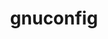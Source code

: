 ---
title: "gnuconfig"
layout: cache
categories: [package, develop-2024-06-02]
meta: {"versions": ["2022-09-17"], "compilers": ["apple-clang@=15.0.0", "gcc@=11.4.0", "gcc@=12.3.0", "gcc@=7.3.1", "gcc@=9.4.0"], "oss": ["amzn2", "ubuntu20.04", "ubuntu22.04", "ventura"], "platforms": ["darwin", "linux"], "targets": ["aarch64", "neoverse_n1", "neoverse_v1", "neoverse_v2", "ppc64le"], "stacks": ["aws-isc-aarch64", "aws-pcluster-neoverse_v1", "e4s-neoverse-v2", "e4s-neoverse_v1", "e4s-power", "ml-darwin-aarch64-mps", "radiuss-aws-aarch64", "root"], "num_specs": 8, "num_specs_by_stack": {"ml-darwin-aarch64-mps": 1, "root": 8, "radiuss-aws-aarch64": 2, "aws-isc-aarch64": 2, "aws-pcluster-neoverse_v1": 2, "e4s-power": 1, "e4s-neoverse_v1": 1, "e4s-neoverse-v2": 1}}
spec_details: [{"hash": "q4jkyjbnmakcww365ua75wiemnsta6zf", "compiler": "apple-clang@=15.0.0", "versions": ["2022-09-17"], "os": "ventura", "platform": "darwin", "target": "aarch64", "variants": ["build_system=generic"], "stacks": ["ml-darwin-aarch64-mps", "root"], "size": "-", "tarball": "https://binaries.spack.io/develop-2024-06-02/build_cache/darwin-ventura-aarch64/apple-clang-15.0.0/gnuconfig-2022-09-17/darwin-ventura-aarch64-apple-clang-15.0.0-gnuconfig-2022-09-17-q4jkyjbnmakcww365ua75wiemnsta6zf.spack"}, {"hash": "de32pbvbnm36qplv2udwlhefnyg7pq4o", "compiler": "gcc@=7.3.1", "versions": ["2022-09-17"], "os": "amzn2", "platform": "linux", "target": "aarch64", "variants": ["build_system=generic"], "stacks": ["radiuss-aws-aarch64", "aws-isc-aarch64", "root"], "size": "-", "tarball": "https://binaries.spack.io/develop-2024-06-02/build_cache/linux-amzn2-aarch64/gcc-7.3.1/gnuconfig-2022-09-17/linux-amzn2-aarch64-gcc-7.3.1-gnuconfig-2022-09-17-de32pbvbnm36qplv2udwlhefnyg7pq4o.spack"}, {"hash": "foueljv4haqyjzb6wdzk2uz6axtk63c7", "compiler": "gcc@=7.3.1", "versions": ["2022-09-17"], "os": "amzn2", "platform": "linux", "target": "neoverse_n1", "variants": ["build_system=generic"], "stacks": ["radiuss-aws-aarch64", "aws-isc-aarch64", "root"], "size": "-", "tarball": "https://binaries.spack.io/develop-2024-06-02/build_cache/linux-amzn2-neoverse_n1/gcc-7.3.1/gnuconfig-2022-09-17/linux-amzn2-neoverse_n1-gcc-7.3.1-gnuconfig-2022-09-17-foueljv4haqyjzb6wdzk2uz6axtk63c7.spack"}, {"hash": "bfenhigvy3xbnznuwoywtjv5qugiaozx", "compiler": "gcc@=12.3.0", "versions": ["2022-09-17"], "os": "amzn2", "platform": "linux", "target": "neoverse_n1", "variants": ["build_system=generic"], "stacks": ["aws-pcluster-neoverse_v1", "root"], "size": "-", "tarball": "https://binaries.spack.io/develop-2024-06-02/build_cache/linux-amzn2-neoverse_n1/gcc-12.3.0/gnuconfig-2022-09-17/linux-amzn2-neoverse_n1-gcc-12.3.0-gnuconfig-2022-09-17-bfenhigvy3xbnznuwoywtjv5qugiaozx.spack"}, {"hash": "r7hdv65ex27hgybhxmjyobxeqxi2zcws", "compiler": "gcc@=12.3.0", "versions": ["2022-09-17"], "os": "amzn2", "platform": "linux", "target": "neoverse_v1", "variants": ["build_system=generic"], "stacks": ["aws-pcluster-neoverse_v1", "root"], "size": "-", "tarball": "https://binaries.spack.io/develop-2024-06-02/build_cache/linux-amzn2-neoverse_v1/gcc-12.3.0/gnuconfig-2022-09-17/linux-amzn2-neoverse_v1-gcc-12.3.0-gnuconfig-2022-09-17-r7hdv65ex27hgybhxmjyobxeqxi2zcws.spack"}, {"hash": "l5a7kyr4ypzmubhlhr3vw6ofcqxnssgx", "compiler": "gcc@=9.4.0", "versions": ["2022-09-17"], "os": "ubuntu20.04", "platform": "linux", "target": "ppc64le", "variants": ["build_system=generic"], "stacks": ["root", "e4s-power"], "size": "-", "tarball": "https://binaries.spack.io/develop-2024-06-02/build_cache/linux-ubuntu20.04-ppc64le/gcc-9.4.0/gnuconfig-2022-09-17/linux-ubuntu20.04-ppc64le-gcc-9.4.0-gnuconfig-2022-09-17-l5a7kyr4ypzmubhlhr3vw6ofcqxnssgx.spack"}, {"hash": "43ld4vod2tqe6idkttp6xpmbznea4nbn", "compiler": "gcc@=11.4.0", "versions": ["2022-09-17"], "os": "ubuntu22.04", "platform": "linux", "target": "neoverse_v1", "variants": ["build_system=generic"], "stacks": ["e4s-neoverse_v1", "root"], "size": "-", "tarball": "https://binaries.spack.io/develop-2024-06-02/build_cache/linux-ubuntu22.04-neoverse_v1/gcc-11.4.0/gnuconfig-2022-09-17/linux-ubuntu22.04-neoverse_v1-gcc-11.4.0-gnuconfig-2022-09-17-43ld4vod2tqe6idkttp6xpmbznea4nbn.spack"}, {"hash": "ysqp2pdst367qahoooook3lytmv2lc6y", "compiler": "gcc@=11.4.0", "versions": ["2022-09-17"], "os": "ubuntu22.04", "platform": "linux", "target": "neoverse_v2", "variants": ["build_system=generic"], "stacks": ["root", "e4s-neoverse-v2"], "size": "-", "tarball": "https://binaries.spack.io/develop-2024-06-02/build_cache/linux-ubuntu22.04-neoverse_v2/gcc-11.4.0/gnuconfig-2022-09-17/linux-ubuntu22.04-neoverse_v2-gcc-11.4.0-gnuconfig-2022-09-17-ysqp2pdst367qahoooook3lytmv2lc6y.spack"}]
---